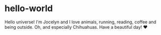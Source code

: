 # hello-world
Hello universe! 
I'm Jocelyn and I love animals, running, reading, coffee and being outside. Oh, and especially Chihuahuas. 
Have a beautiful day! 
:heart:
